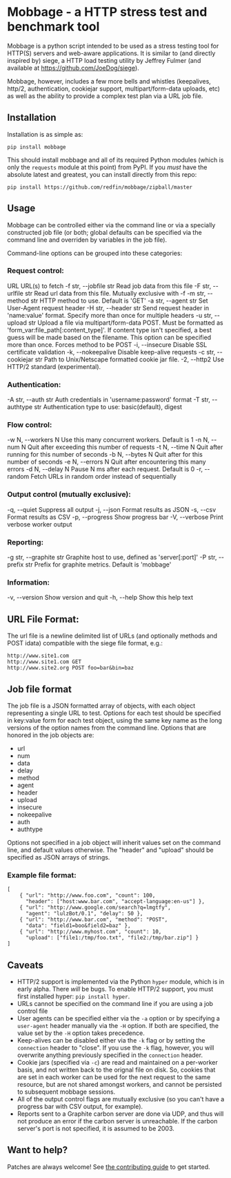 Mobbage - a HTTP stress test and benchmark tool
===============================================

Mobbage is a python script intended to be used as a stress testing tool for 
HTTP(S) servers and web-aware applications.  It is similar to (and directly
inspired by) siege, a HTTP load testing utility by Jeffrey Fulmer (and
available at https://github.com/JoeDog/siege).  

Mobbage, however, includes a few more bells and whistles (keepalives, http/2,
authentication,  cookiejar support, multipart/form-data uploads, etc) as well 
as the ability to provide a complex test plan via a URL job file.


## Installation

Installation is as simple as:

    pip install mobbage

This should install mobbage and all of its required Python modules (which
is only the `requests` module at this point) from PyPI.  If you _must_ have
the absolute latest and greatest, you can install directly from this repo:

    pip install https://github.com/redfin/mobbage/zipball/master

## Usage

Mobbage can be controlled either via the command line or via a specially 
constructed job file (or both; global defaults can be specified via the 
command line and overriden by variables in the job file).  

Command-line options can be grouped into these categories:

### Request control:

  URL                      URL(s) to fetch
  -f str, --jobfile str    Read job data from this file
  -F str, --urlfile str    Read url data from this file. Mutually exclusive
                           with -f
  -m str, --method str     HTTP method to use. Default is 'GET'
  -a str, --agent str      Set User-Agent request header
  -H str, --header str     Send request header in 'name:value' format. Specify
                           more than once for multiple headers
  -u str, --upload str     Upload a file via multipart/form-data POST. Must be
                           formatted as 'form_var:file_path[:content_type]'.
                           If content type isn't specified, a best guess will
                           be made based on the filename. This option can be
                           specified more than once. Forces method to be POST
  -i, --insecure           Disable SSL certificate validation
  -k, --nokeepalive        Disable keep-alive requests
  -c str, --cookiejar str  Path to Unix/Netscape formatted cookie jar file.
  -2, --http2              Use HTTP/2 standard (experimental).

### Authentication:

  -A str, --auth str       Auth credentials in 'username:password' format
  -T str, --authtype str   Authentication type to use: basic(default), digest

### Flow control:

  -w N, --workers N        Use this many concurrent workers. Default is 1
  -n N, --num N            Quit after exceeding this number of requests
  -t N, --time N           Quit after running for this number of seconds
  -b N, --bytes N          Quit after for this number of seconds
  -e N, --errors N         Quit after encountering this many errors
  -d N, --delay N          Pause N ms after each request. Default is 0
  -r, --random             Fetch URLs in random order instead of sequentially

### Output control (mutually exclusive):

  -q, --quiet              Suppress all output
  -j, --json               Format results as JSON
  -s, --csv                Format results as CSV
  -p, --progress           Show progress bar
  -V, --verbose            Print verbose worker output

### Reporting:

  -g str, --graphite str   Graphite host to use, defined as 'server[:port]'
  -P str, --prefix str     Prefix for graphite metrics. Default is 'mobbage'

### Information:

  -v, --version            Show version and quit
  -h, --help               Show this help text

## URL File Format:

The url file is a newline delimited list of URLs (and optionally 
methods and POST idata) compatible with the siege file format, e.g.:

    http://www.site1.com
    http://www.site1.com GET
    http://www.site2.org POST foo=bar&bin=baz

## Job file format

The job file is a JSON formatted array of objects, with each object 
representing a single URL to test.  Options for each test should be specified 
in key:value form for each test object, using the same key name as the long 
versions of the option names from the command line.  Options that are honored 
in the job objects are:
 * url
 * num
 * data
 * delay
 * method
 * agent
 * header 
 * upload 
 * insecure
 * nokeepalive
 * auth
 * authtype

Options not specified in a job object will inherit values set on the command 
line, and default values otherwise.  The "header" and "upload" should be 
specified as JSON arrays of strings.

### Example file format:
    [
        { "url": "http://www.foo.com", "count": 100,
          "header": ["host:www.bar.com", "accept-language:en-us"] },
        { "url": "http://www.google.com/search?q=lmgtfy",
          "agent": "lulzBot/0.1", "delay": 50 },
        { "url": "http://www.bar.com", "method": "POST",
          "data": "field1=boo&field2=baz" },
        { "url": "http://www.myhost.com", "count": 10,
          "upload": ["file1:/tmp/foo.txt", "file2:/tmp/bar.zip"] }
    ]

## Caveats

 * HTTP/2 support is implemented via the Python `hyper` module, which is
in early alpha.  There _will_ be bugs.  To enable HTTP/2 support, you must
first installed hyper: `pip install hyper`.
 * URLs cannot be specified on the command line if you are using a job control
file
 * User agents can be specified either via the `-a` option or by specifying a 
`user-agent` header manually via the `-H` option.  If both are specified, the
value set by the `-H` option takes precedence.
 * Keep-alives can be disabled either via the `-k` flag or by setting the 
`connection` header to "close".  If you use the `-k` flag, however, you will
overwrite anything previously specified in the `connection` header.
 * Cookie jars (specified via `-c`) are read and maintained on a per-worker
basis, and not written back to the orignal file on disk.  So, cookies that are
set in each worker can be used for the next request to the same resource, but
are not shared amongst workers, and cannot be persisted to subsequent mobbage
sessions.
 * All of the output control flags are mutually exclusive (so you can't have
a progress bar with CSV output, for example).
 * Reports sent to a Graphite carbon server are done via UDP, and thus will
not produce an error if the carbon server is unreachable.  If the carbon 
server's port is not specified, it is assumed to be 2003.

## Want to help?

Patches are always welcome!
See [the contributing guide](CONTRIBUTING.md) to get started.

